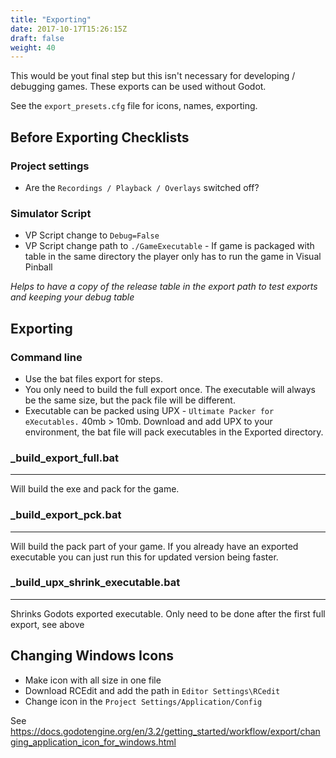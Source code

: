 ```yaml
---
title: "Exporting"
date: 2017-10-17T15:26:15Z
draft: false
weight: 40
---
```


This would be yout final step but this isn't necessary for developing / debugging games. These exports can be used without Godot.

See the `export_presets.cfg` file for icons, names, exporting.

## Before Exporting Checklists

### Project settings

- Are the `Recordings / Playback / Overlays` switched off?

### Simulator Script

- VP Script change to `Debug=False`
- VP Script change path to `./GameExecutable` - If game is packaged with table in the same directory the player only has to run the game in Visual Pinball

*Helps to have a copy of the release table in the export path to test exports and keeping your debug table*

## Exporting

### Command line

- Use the bat files export for steps. 
- You only need to build the full export once. The executable will always be the same size, but the pack file will be different.
- Executable can be packed using UPX - `Ultimate Packer for eXecutables.` 40mb > 10mb. Download and add UPX to your environment, the bat file will pack executables in the Exported directory.

### _build_export_full.bat
---

Will build the exe and pack for the game. 

### _build_export_pck.bat
---

Will build the pack part of your game. If you already have an exported executable you can just run this for updated version being faster.

### _build_upx_shrink_executable.bat
---

Shrinks Godots exported executable. Only need to be done after the first full export, see above

## Changing Windows Icons

- Make icon with all size in one file
- Download RCEdit and add the path in `Editor Settings\RCedit`
- Change icon in the `Project Settings/Application/Config`

See https://docs.godotengine.org/en/3.2/getting_started/workflow/export/changing_application_icon_for_windows.html
